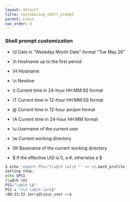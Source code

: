 ```yaml
---
layout: default
title: customizing_shell_prompt
parent: Linux
nav_order: 4
---
```


### Shell prompt customization

- \d Date in "Weekday Month Date" format "Tue May 26"
- \h Hostname up to the first period
- \H Hostname
- \n Newline
- \t Current time in 24-hour HH:MM:SS format
- \T Current time in 12-hour HH:MM:SS format

- \@ Current time in 12-hour am/pm format
- \A Current time in 24-hour HH:MM format
- \u Username of the current user
- \w Current working directory
- \W Basename of the current working directory
- \$ if the effective UID is 0, a #, otherwise a $

``` bash
$ echo 'export PS1="[\u@\h \w]\$ "' >> ~/.bash_profile
setting step:
echo $PS1
[\u@\h \W]
PS1="\u@\h \$"
PS1 = "<\t \u@\h \w>\$"
<09:23:32 Jerry@linux_user ~>$
```

